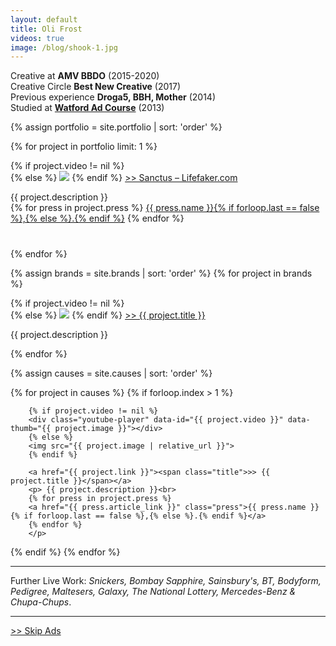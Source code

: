```yaml
---
layout: default
title: Oli Frost
videos: true
image: /blog/shook-1.jpg
---
```


Creative at **AMV BBDO** (2015-2020)  
Creative Circle **Best New Creative** (2017)  
Previous experience **Droga5, BBH, Mother** (2014)   
Studied at [**Watford Ad Course**](/student) (2013)  

<div class="posts">
{% assign portfolio = site.portfolio | sort: 'order' %}

  {% for project in portfolio limit: 1 %}
        <div class="project-section">
        {% if project.video != nil %}
        <div class="youtube-player" data-id="{{ project.video }}" data-thumb="{{ project.image }}"></div>
        {% else %}
        <img src="{{ project.image | relative_url }}">
        {% endif %}
        <a href="{{ project.link }}"><span class="title">>> Sanctus – Lifefaker.com</span></a>
        <p style="margin-bottom:2.5rem;"> {{ project.description }}<br>
        {% for press in project.press %}
        <a href="{{ press.article_link }}" class="press">{{ press.name }}{% if forloop.last == false %},{% else %}.{% endif %}</a>
        {% endfor %}
        </p>
  </div>
  {% endfor %}
</div>

<p></p>

{% assign brands = site.brands | sort: 'order' %}
{% for project in brands %}
<div class="project-section">
          {% if project.video != nil %}
          <div class="youtube-player" data-id="{{ project.video }}" data-thumb="{{ project.image }}"></div>
          {% else %}
          <img src="{{ project.image | relative_url }}">
          {% endif %}
          <a href="{{ project.link }}"><span class="title">>> {{ project.title }}</span></a>
          <p> {{ project.description }}<br>
          </p>
    </div>
{% endfor %}

{% assign causes = site.causes | sort: 'order' %}

  {% for project in causes %}
  {% if forloop.index > 1 %}
  <div class="project-section">

        {% if project.video != nil %}
        <div class="youtube-player" data-id="{{ project.video }}" data-thumb="{{ project.image }}"></div>
        {% else %}
        <img src="{{ project.image | relative_url }}">
        {% endif %}

        <a href="{{ project.link }}"><span class="title">>> {{ project.title }}</span></a>
        <p> {{ project.description }}<br>
        {% for press in project.press %}
        <a href="{{ press.article_link }}" class="press">{{ press.name }}{% if forloop.last == false %},{% else %}.{% endif %}</a>
        {% endfor %}
        </p>

  </div>
{% endif %}  
{% endfor %}


---

Further Live Work: *Snickers, Bombay Sapphire, Sainsbury's, BT, Bodyform, Pedigree, Maltesers, Galaxy, The National Lottery, Mercedes-Benz & Chupa-Chups*.

---

[>> Skip Ads](/)
